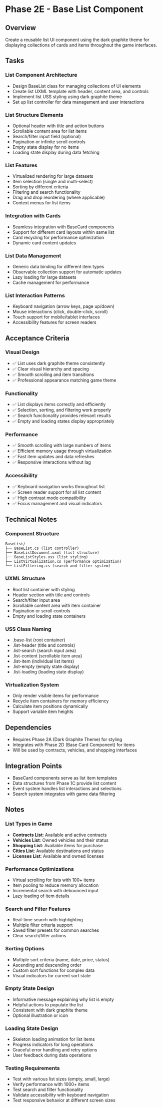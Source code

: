 # Phase 2E - Base List Component

## Overview
Create a reusable list UI component using the dark graphite theme for displaying collections of cards and items throughout the game interfaces.

## Tasks

### List Component Architecture
- Design BaseList class for managing collections of UI elements
- Create list UXML template with header, content area, and controls
- Implement list USS styling using dark graphite theme
- Set up list controller for data management and user interactions

### List Structure Elements
- Optional header with title and action buttons
- Scrollable content area for list items
- Search/filter input field (optional)
- Pagination or infinite scroll controls
- Empty state display for no items
- Loading state display during data fetching

### List Features
- Virtualized rendering for large datasets
- Item selection (single and multi-select)
- Sorting by different criteria
- Filtering and search functionality
- Drag and drop reordering (where applicable)
- Context menus for list items

### Integration with Cards
- Seamless integration with BaseCard components
- Support for different card layouts within same list
- Card recycling for performance optimization
- Dynamic card content updates

### List Data Management
- Generic data binding for different item types
- Observable collection support for automatic updates
- Lazy loading for large datasets
- Cache management for performance

### List Interaction Patterns
- Keyboard navigation (arrow keys, page up/down)
- Mouse interactions (click, double-click, scroll)
- Touch support for mobile/tablet interfaces
- Accessibility features for screen readers

## Acceptance Criteria

### Visual Design
- ✅ List uses dark graphite theme consistently
- ✅ Clear visual hierarchy and spacing
- ✅ Smooth scrolling and item transitions
- ✅ Professional appearance matching game theme

### Functionality
- ✅ List displays items correctly and efficiently
- ✅ Selection, sorting, and filtering work properly
- ✅ Search functionality provides relevant results
- ✅ Empty and loading states display appropriately

### Performance
- ✅ Smooth scrolling with large numbers of items
- ✅ Efficient memory usage through virtualization
- ✅ Fast item updates and data refreshes
- ✅ Responsive interactions without lag

### Accessibility
- ✅ Keyboard navigation works throughout list
- ✅ Screen reader support for all list content
- ✅ High contrast mode compatibility
- ✅ Focus management and visual indicators

## Technical Notes

### Component Structure
```
BaseList/
├── BaseList.cs (list controller)
├── BaseListDocument.uxml (list structure)
├── BaseListStyles.uss (list styling)
├── ListVirtualization.cs (performance optimization)
└── ListFiltering.cs (search and filter system)
```

### UXML Structure
- Root list container with styling
- Header section with title and controls
- Search/filter input area
- Scrollable content area with item container
- Pagination or scroll controls
- Empty and loading state containers

### USS Class Naming
- .base-list (root container)
- .list-header (title and controls)
- .list-search (search input area)
- .list-content (scrollable item area)
- .list-item (individual list items)
- .list-empty (empty state display)
- .list-loading (loading state display)

### Virtualization System
- Only render visible items for performance
- Recycle item containers for memory efficiency
- Calculate item positions dynamically
- Support variable item heights

## Dependencies
- Requires Phase 2A (Dark Graphite Theme) for styling
- Integrates with Phase 2D (Base Card Component) for items
- Will be used by contracts, vehicles, and shopping interfaces

## Integration Points
- BaseCard components serve as list item templates
- Data structures from Phase 1C provide list content
- Event system handles list interactions and selections
- Search system integrates with game data filtering

## Notes

### List Types in Game
- **Contracts List**: Available and active contracts
- **Vehicles List**: Owned vehicles and their status
- **Shopping List**: Available items for purchase
- **Cities List**: Available destinations and status
- **Licenses List**: Available and owned licenses

### Performance Optimizations
- Virtual scrolling for lists with 100+ items
- Item pooling to reduce memory allocation
- Incremental search with debounced input
- Lazy loading of item details

### Search and Filter Features
- Real-time search with highlighting
- Multiple filter criteria support
- Saved filter presets for common searches
- Clear search/filter actions

### Sorting Options
- Multiple sort criteria (name, date, price, status)
- Ascending and descending order
- Custom sort functions for complex data
- Visual indicators for current sort state

### Empty State Design
- Informative message explaining why list is empty
- Helpful actions to populate the list
- Consistent with dark graphite theme
- Optional illustration or icon

### Loading State Design
- Skeleton loading animation for list items
- Progress indicators for long operations
- Graceful error handling and retry options
- User feedback during data operations

### Testing Requirements
- Test with various list sizes (empty, small, large)
- Verify performance with 1000+ items
- Test search and filter functionality
- Validate accessibility with keyboard navigation
- Test responsive behavior at different screen sizes